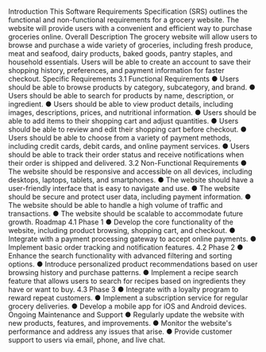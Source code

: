 Introduction This Software Requirements Specification (SRS) outlines the functional and non-functional requirements for a grocery website. The website will provide users with a convenient and efficient way to purchase groceries online.
Overall Description The grocery website will allow users to browse and purchase a wide variety of groceries, including fresh produce, meat and seafood, dairy products, baked goods, pantry staples, and household essentials. Users will be able to create an account to save their shopping history, preferences, and payment information for faster checkout.
Specific Requirements 3.1 Functional Requirements ● Users should be able to browse products by category, subcategory, and brand. ● Users should be able to search for products by name, description, or ingredient. ● Users should be able to view product details, including images, descriptions, prices, and nutritional information. ● Users should be able to add items to their shopping cart and adjust quantities. ● Users should be able to review and edit their shopping cart before checkout. ● Users should be able to choose from a variety of payment methods, including credit cards, debit cards, and online payment services. ● Users should be able to track their order status and receive notifications when their order is shipped and delivered. 3.2 Non-Functional Requirements ● The website should be responsive and accessible on all devices, including desktops, laptops, tablets, and smartphones. ● The website should have a user-friendly interface that is easy to navigate and use. ● The website should be secure and protect user data, including payment information. ● The website should be able to handle a high volume of traffic and transactions. ● The website should be scalable to accommodate future growth.
Roadmap 4.1 Phase 1 ● Develop the core functionality of the website, including product browsing, shopping cart, and checkout. ● Integrate with a payment processing gateway to accept online payments. ● Implement basic order tracking and notification features. 4.2 Phase 2 ● Enhance the search functionality with advanced filtering and sorting options. ● Introduce personalized product recommendations based on user browsing history and purchase patterns. ● Implement a recipe search feature that allows users to search for recipes based on ingredients they have or want to buy. 4.3 Phase 3 ● Integrate with a loyalty program to reward repeat customers. ● Implement a subscription service for regular grocery deliveries. ● Develop a mobile app for iOS and Android devices.
Ongoing Maintenance and Support ● Regularly update the website with new products, features, and improvements. ● Monitor the website's performance and address any issues that arise. ● Provide customer support to users via email, phone, and live chat.
